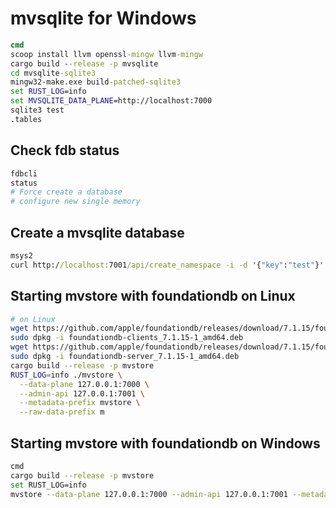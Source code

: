 # mvsqlite for Windows

```bat
cmd
scoop install llvm openssl-mingw llvm-mingw
cargo build --release -p mvsqlite
cd mvsqlite-sqlite3
mingw32-make.exe build-patched-sqlite3
set RUST_LOG=info
set MVSQLITE_DATA_PLANE=http://localhost:7000
sqlite3 test
.tables
```

## Check fdb status

```bash
fdbcli
status
# Force create a database
# configure new single memory
```


## Create a mvsqlite database

```bat
msys2
curl http://localhost:7001/api/create_namespace -i -d '{"key":"test"}'
```

## Starting mvstore with foundationdb on Linux

```bash
# on Linux
wget https://github.com/apple/foundationdb/releases/download/7.1.15/foundationdb-clients_7.1.15-1_amd64.deb
sudo dpkg -i foundationdb-clients_7.1.15-1_amd64.deb
wget https://github.com/apple/foundationdb/releases/download/7.1.15/foundationdb-server_7.1.15-1_amd64.deb
sudo dpkg -i foundationdb-server_7.1.15-1_amd64.deb
cargo build --release -p mvstore
RUST_LOG=info ./mvstore \
  --data-plane 127.0.0.1:7000 \
  --admin-api 127.0.0.1:7001 \
  --metadata-prefix mvstore \
  --raw-data-prefix m
```

## Starting mvstore with foundationdb on Windows

```bash
cmd
cargo build --release -p mvstore
set RUST_LOG=info
mvstore --data-plane 127.0.0.1:7000 --admin-api 127.0.0.1:7001 --metadata-prefix mvstore --raw-data-prefix m --cluster "C:/ProgramData/foundationdb/fdb.cluster"
```